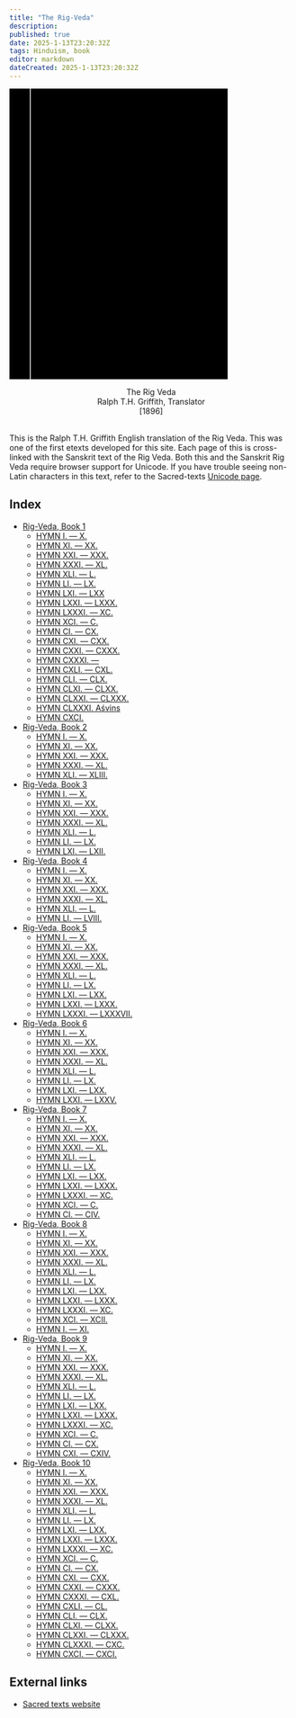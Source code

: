 ```yaml
---
title: "The Rig-Veda"
description: 
published: true
date: 2025-1-13T23:20:32Z
tags: Hinduism, book
editor: markdown
dateCreated: 2025-1-13T23:20:32Z
---
```


<div class="urantiapedia-book-front urantiapedia-book-hindu">
<svg xmlns="http://www.w3.org/2000/svg" width="102.6mm" height="136.8mm" viewBox="0 0 102.6 136.8" version="1.1">
	<g transform="translate(-7,-5)">
		<rect width="9.6" height="136.8" x="7" y="5" />
		<rect width="96.9" height="136.8" x="17" y="5" />
		<text style="font-size:5px" x="61" y="22">Ralph Griffith (tr.)</text>
		<text style="font-size:4px" x="61" y="125">1896</text>
		<text style="font-size:9px" x="61" y="60">The Rig-Veda</text>
	</g>
</svg>
</div>

<p style="text-align:center;">
<span class="text-h3">The Rig Veda</span><br>
<span class="text-h5">Ralph T.H. Griffith, Translator</span><br>
[1896]<br>
<br>
</p>

This is the Ralph T.H. Griffith English translation of the Rig Veda. This was one of the first etexts developed for this site. Each page of this is cross-linked with the Sanskrit text of the Rig Veda. Both this and the Sanskrit Rig Veda require browser support for Unicode. If you have trouble seeing non-Latin characters in this text, refer to the Sacred-texts [Unicode page](https://archive.sacred-texts.com/unicode.htm).


## Index

- [Rig-Veda, Book 1](/en/book/Hinduism/The_Rig_Veda/Book_1_Index)
	- [HYMN I. — X.](/en/book/Hinduism/The_Rig_Veda/Book_1_10)
	- [HYMN XI. — XX.](/en/book/Hinduism/The_Rig_Veda/Book_1_20)
	- [HYMN XXI. — XXX.](/en/book/Hinduism/The_Rig_Veda/Book_1_30)
	- [HYMN XXXI. — XL.](/en/book/Hinduism/The_Rig_Veda/Book_1_40)
	- [HYMN XLI. — L.](/en/book/Hinduism/The_Rig_Veda/Book_1_50)
	- [HYMN LI. — LX.](/en/book/Hinduism/The_Rig_Veda/Book_1_60)
	- [HYMN LXI. — LXX](/en/book/Hinduism/The_Rig_Veda/Book_1_70)
	- [HYMN LXXI. — LXXX.](/en/book/Hinduism/The_Rig_Veda/Book_1_80)
	- [HYMN LXXXI. — XC.](/en/book/Hinduism/The_Rig_Veda/Book_1_90)
	- [HYMN XCI. — C.](/en/book/Hinduism/The_Rig_Veda/Book_1_100)
	- [HYMN CI. — CX.](/en/book/Hinduism/The_Rig_Veda/Book_1_110)
	- [HYMN CXI. — CXX.](/en/book/Hinduism/The_Rig_Veda/Book_1_120)
	- [HYMN CXXI. — CXXX.](/en/book/Hinduism/The_Rig_Veda/Book_1_130)
	- [HYMN CXXXI. —](/en/book/Hinduism/The_Rig_Veda/Book_1_140)
	- [HYMN CXLI. — CXL.](/en/book/Hinduism/The_Rig_Veda/Book_1_150)
	- [HYMN CLI. — CLX.](/en/book/Hinduism/The_Rig_Veda/Book_1_160)
	- [HYMN CLXI. — CLXX.](/en/book/Hinduism/The_Rig_Veda/Book_1_170)
	- [HYMN CLXXI. — CLXXX.](/en/book/Hinduism/The_Rig_Veda/Book_1_180)
	- [HYMN CLXXXI. Aśvins](/en/book/Hinduism/The_Rig_Veda/Book_1_190)
	- [HYMN CXCI.](/en/book/Hinduism/The_Rig_Veda/Book_1_200)
- [Rig-Veda, Book 2](/en/book/Hinduism/The_Rig_Veda/Book_2_Index)
	- [HYMN I. — X.](/en/book/Hinduism/The_Rig_Veda/Book_2_10)
	- [HYMN XI. — XX.](/en/book/Hinduism/The_Rig_Veda/Book_2_20)
	- [HYMN XXI. — XXX.](/en/book/Hinduism/The_Rig_Veda/Book_2_30)
	- [HYMN XXXI. — XL.](/en/book/Hinduism/The_Rig_Veda/Book_2_40)
	- [HYMN XLI. — XLIII.](/en/book/Hinduism/The_Rig_Veda/Book_2_50)
- [Rig-Veda, Book 3](/en/book/Hinduism/The_Rig_Veda/Book_3_Index)
	- [HYMN I. — X.](/en/book/Hinduism/The_Rig_Veda/Book_3_10)
	- [HYMN XI. — XX.](/en/book/Hinduism/The_Rig_Veda/Book_3_20)
	- [HYMN XXI. — XXX.](/en/book/Hinduism/The_Rig_Veda/Book_3_30)
	- [HYMN XXXI. — XL.](/en/book/Hinduism/The_Rig_Veda/Book_3_40)
	- [HYMN XLI. — L.](/en/book/Hinduism/The_Rig_Veda/Book_3_50)
	- [HYMN LI. — LX.](/en/book/Hinduism/The_Rig_Veda/Book_3_60)
	- [HYMN LXI. — LXII.](/en/book/Hinduism/The_Rig_Veda/Book_3_70)
- [Rig-Veda, Book 4](/en/book/Hinduism/The_Rig_Veda/Book_4_Index)
	- [HYMN I. — X.](/en/book/Hinduism/The_Rig_Veda/Book_4_10)
	- [HYMN XI. — XX.](/en/book/Hinduism/The_Rig_Veda/Book_4_20)
	- [HYMN XXI. — XXX.](/en/book/Hinduism/The_Rig_Veda/Book_4_30)
	- [HYMN XXXI. — XL.](/en/book/Hinduism/The_Rig_Veda/Book_4_40)
	- [HYMN XLI. — L.](/en/book/Hinduism/The_Rig_Veda/Book_4_50)
	- [HYMN LI. — LVIII.](/en/book/Hinduism/The_Rig_Veda/Book_4_60)
- [Rig-Veda, Book 5](/en/book/Hinduism/The_Rig_Veda/Book_5_Index)
	- [HYMN I. — X.](/en/book/Hinduism/The_Rig_Veda/Book_5_10)
	- [HYMN XI. — XX.](/en/book/Hinduism/The_Rig_Veda/Book_5_20)
	- [HYMN XXI. — XXX.](/en/book/Hinduism/The_Rig_Veda/Book_5_30)
	- [HYMN XXXI. — XL.](/en/book/Hinduism/The_Rig_Veda/Book_5_40)
	- [HYMN XLI. — L.](/en/book/Hinduism/The_Rig_Veda/Book_5_50)
	- [HYMN LI. — LX.](/en/book/Hinduism/The_Rig_Veda/Book_5_60)
	- [HYMN LXI. — LXX.](/en/book/Hinduism/The_Rig_Veda/Book_5_70)
	- [HYMN LXXI. — LXXX.](/en/book/Hinduism/The_Rig_Veda/Book_5_80)
	- [HYMN LXXXI. — LXXXVII.](/en/book/Hinduism/The_Rig_Veda/Book_5_90)
- [Rig-Veda, Book 6](/en/book/Hinduism/The_Rig_Veda/Book_6_Index)
	- [HYMN I. — X.](/en/book/Hinduism/The_Rig_Veda/Book_6_10)
	- [HYMN XI. — XX.](/en/book/Hinduism/The_Rig_Veda/Book_6_20)
	- [HYMN XXI. — XXX.](/en/book/Hinduism/The_Rig_Veda/Book_6_30)
	- [HYMN XXXI. — XL.](/en/book/Hinduism/The_Rig_Veda/Book_6_40)
	- [HYMN XLI. — L.](/en/book/Hinduism/The_Rig_Veda/Book_6_50)
	- [HYMN LI. — LX.](/en/book/Hinduism/The_Rig_Veda/Book_6_60)
	- [HYMN LXI. — LXX.](/en/book/Hinduism/The_Rig_Veda/Book_6_70)
	- [HYMN LXXI. — LXXV.](/en/book/Hinduism/The_Rig_Veda/Book_6_80)
- [Rig-Veda, Book 7](/en/book/Hinduism/The_Rig_Veda/Book_7_Index)
	- [HYMN I. — X.](/en/book/Hinduism/The_Rig_Veda/Book_7_10)
	- [HYMN XI. — XX.](/en/book/Hinduism/The_Rig_Veda/Book_7_20)
	- [HYMN XXI. — XXX.](/en/book/Hinduism/The_Rig_Veda/Book_7_30)
	- [HYMN XXXI. — XL.](/en/book/Hinduism/The_Rig_Veda/Book_7_40)
	- [HYMN XLI. — L.](/en/book/Hinduism/The_Rig_Veda/Book_7_50)
	- [HYMN LI. — LX.](/en/book/Hinduism/The_Rig_Veda/Book_7_60)
	- [HYMN LXI. — LXX.](/en/book/Hinduism/The_Rig_Veda/Book_7_70)
	- [HYMN LXXI. — LXXX.](/en/book/Hinduism/The_Rig_Veda/Book_7_80)
	- [HYMN LXXXI. — XC.](/en/book/Hinduism/The_Rig_Veda/Book_7_90)
	- [HYMN XCI. — C.](/en/book/Hinduism/The_Rig_Veda/Book_7_100)
	- [HYMN CI. — CIV.](/en/book/Hinduism/The_Rig_Veda/Book_7_110)
- [Rig-Veda, Book 8](/en/book/Hinduism/The_Rig_Veda/Book_8_Index)
	- [HYMN I. — X.](/en/book/Hinduism/The_Rig_Veda/Book_8_10)
	- [HYMN XI. — XX.](/en/book/Hinduism/The_Rig_Veda/Book_8_20)
	- [HYMN XXI. — XXX.](/en/book/Hinduism/The_Rig_Veda/Book_8_30)
	- [HYMN XXXI. — XL.](/en/book/Hinduism/The_Rig_Veda/Book_8_40)
	- [HYMN XLI. — L.](/en/book/Hinduism/The_Rig_Veda/Book_8_50)
	- [HYMN LI. — LX.](/en/book/Hinduism/The_Rig_Veda/Book_8_60)
	- [HYMN LXI. — LXX.](/en/book/Hinduism/The_Rig_Veda/Book_8_70)
	- [HYMN LXXI. — LXXX.](/en/book/Hinduism/The_Rig_Veda/Book_8_80)
	- [HYMN LXXXI. — XC.](/en/book/Hinduism/The_Rig_Veda/Book_8_90)
	- [HYMN XCI. — XCII.](/en/book/Hinduism/The_Rig_Veda/Book_8_100)
	- [HYMN I. — XI.](/en/book/Hinduism/The_Rig_Veda/Book_8_110)
- [Rig-Veda, Book 9](/en/book/Hinduism/The_Rig_Veda/Book_9_Index)
	- [HYMN I. — X.](/en/book/Hinduism/The_Rig_Veda/Book_9_10)
	- [HYMN XI. — XX.](/en/book/Hinduism/The_Rig_Veda/Book_9_20)
	- [HYMN XXI. — XXX.](/en/book/Hinduism/The_Rig_Veda/Book_9_30)
	- [HYMN XXXI. — XL.](/en/book/Hinduism/The_Rig_Veda/Book_9_40)
	- [HYMN XLI. — L.](/en/book/Hinduism/The_Rig_Veda/Book_9_50)
	- [HYMN LI. — LX.](/en/book/Hinduism/The_Rig_Veda/Book_9_60)
	- [HYMN LXI. — LXX.](/en/book/Hinduism/The_Rig_Veda/Book_9_70)
	- [HYMN LXXI. — LXXX.](/en/book/Hinduism/The_Rig_Veda/Book_9_80)
	- [HYMN LXXXI. — XC.](/en/book/Hinduism/The_Rig_Veda/Book_9_90)
	- [HYMN XCI. — C.](/en/book/Hinduism/The_Rig_Veda/Book_9_100)
	- [HYMN CI. — CX.](/en/book/Hinduism/The_Rig_Veda/Book_9_110)
	- [HYMN CXI. — CXIV.](/en/book/Hinduism/The_Rig_Veda/Book_9_120)
- [Rig-Veda, Book 10](/en/book/Hinduism/The_Rig_Veda/Book_10_Index)
	- [HYMN I. — X.](/en/book/Hinduism/The_Rig_Veda/Book_10_10)
	- [HYMN XI. — XX.](/en/book/Hinduism/The_Rig_Veda/Book_10_20)
	- [HYMN XXI. — XXX.](/en/book/Hinduism/The_Rig_Veda/Book_10_30)
	- [HYMN XXXI. — XL.](/en/book/Hinduism/The_Rig_Veda/Book_10_40)
	- [HYMN XLI. — L.](/en/book/Hinduism/The_Rig_Veda/Book_10_50)
	- [HYMN LI. —  LX.](/en/book/Hinduism/The_Rig_Veda/Book_10_60)
	- [HYMN LXI. — LXX.](/en/book/Hinduism/The_Rig_Veda/Book_10_70)
	- [HYMN LXXI. — LXXX.](/en/book/Hinduism/The_Rig_Veda/Book_10_80)
	- [HYMN LXXXI. — XC.](/en/book/Hinduism/The_Rig_Veda/Book_10_90)
	- [HYMN XCI. — C.](/en/book/Hinduism/The_Rig_Veda/Book_10_100)
	- [HYMN CI. — CX.](/en/book/Hinduism/The_Rig_Veda/Book_10_110)
	- [HYMN CXI. — CXX.](/en/book/Hinduism/The_Rig_Veda/Book_10_120)
	- [HYMN CXXI. — CXXX.](/en/book/Hinduism/The_Rig_Veda/Book_10_130)
	- [HYMN CXXXI. — CXL.](/en/book/Hinduism/The_Rig_Veda/Book_10_140)
	- [HYMN CXLI. — CL.](/en/book/Hinduism/The_Rig_Veda/Book_10_150)
	- [HYMN CLI. — CLX.](/en/book/Hinduism/The_Rig_Veda/Book_10_160)
	- [HYMN CLXI. — CLXX.](/en/book/Hinduism/The_Rig_Veda/Book_10_170)
	- [HYMN CLXXI. — CLXXX.](/en/book/Hinduism/The_Rig_Veda/Book_10_180)
	- [HYMN CLXXXI. — CXC.](/en/book/Hinduism/The_Rig_Veda/Book_10_190)
	- [HYMN CXCI. — CXCI.](/en/book/Hinduism/The_Rig_Veda/Book_10_200)

## External links

- [Sacred texts website](https://archive.sacred-texts.com/hin/rigveda/index.htm)
